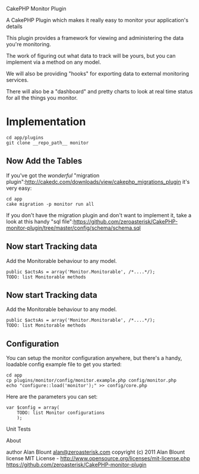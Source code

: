 CakePHP Monitor Plugin

A CakePHP Plugin which makes it really easy to monitor your application's details

This plugin provides a framework for viewing and administering the data you're monitoring.

The work of figuring out what data to track will be yours, but you can implement via a method on any model. 

We will also be providing "hooks" for exporting data to external monitoring services.

There will also be a "dashboard" and pretty charts to look at real time status for all the things you monitor.

Implementation
===========================================================

    cd app/plugins
    git clone __repo_path__ monitor
    
Now Add the Tables
-----------------------------------------------------------

If you've got the *wonderful* "migration plugin":http://cakedc.com/downloads/view/cakephp_migrations_plugin it's very easy:

    cd app
    cake migration -p monitor run all

If you don't have the migration plugin and don't want to implement it, take a look at this handy "sql file":https://github.com/zeroasterisk/CakePHP-monitor-plugin/tree/master/config/schema/schema.sql 	

Now start Tracking data
-----------------------------------------------------------

Add the Monitorable behaviour to any model.

    public $actsAs = array('Monitor.Monitorable', /*....*/);
	TODO: list Monitorable methods

Now start Tracking data
-----------------------------------------------------------

Add the Monitorable behaviour to any model.

    public $actsAs = array('Monitor.Monitorable', /*....*/);
	TODO: list Monitorable methods

Configuration
-----------------------------------------------------------

You can setup the monitor configuration anywhere, but there's a handy, loadable config example file to get you started:

	cd app
	cp plugins/monitor/config/monitor.example.php config/monitor.php
	echo "configure::load('monitor');" >> config/core.php

Here are the parameters you can set:

    var $config = array(
    	TODO: list Monitor configurations
		);

Unit Tests

About

author Alan Blount <alan@zeroasterisk.com>
copyright (c) 2011 Alan Blount
license MIT License - http://www.opensource.org/licenses/mit-license.php
https://github.com/zeroasterisk/CakePHP-monitor-plugin
